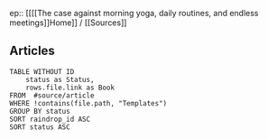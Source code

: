 ep:: [[[[The case against morning yoga, daily routines, and endless meetings]]Home]] / [[Sources]] 

## Articles

```dataview
TABLE WITHOUT ID
	status as Status,
	rows.file.link as Book
FROM  #source/article 
WHERE !contains(file.path, "Templates")
GROUP BY status
SORT raindrop_id ASC
SORT status ASC

```
